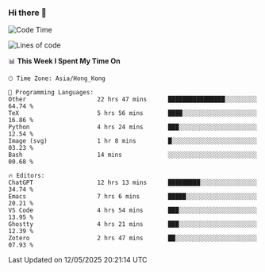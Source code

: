 ### Hi there 👋

<!--
**nicehiro/nicehiro** is a ✨ _special_ ✨ repository because its `README.md` (this file) appears on your GitHub profile.

Here are some ideas to get you started:

- 🔭 I’m currently working on ...
- 🌱 I’m currently learning ...
- 👯 I’m looking to collaborate on ...
- 🤔 I’m looking for help with ...
- 💬 Ask me about ...
- 📫 How to reach me: ...
- 😄 Pronouns: ...
- ⚡ Fun fact: ...
-->

<!--START_SECTION:waka-->
![Code Time](http://img.shields.io/badge/Code%20Time-656%20hrs%201%20min-blue)

![Lines of code](https://img.shields.io/badge/From%20Hello%20World%20I%27ve%20Written-1.7%20million%20lines%20of%20code-blue)

📊 **This Week I Spent My Time On** 

```text
🕑︎ Time Zone: Asia/Hong_Kong

💬 Programming Languages: 
Other                    22 hrs 47 mins      ████████████████░░░░░░░░░   64.74 % 
TeX                      5 hrs 56 mins       ████░░░░░░░░░░░░░░░░░░░░░   16.86 % 
Python                   4 hrs 24 mins       ███░░░░░░░░░░░░░░░░░░░░░░   12.54 % 
Image (svg)              1 hr 8 mins         █░░░░░░░░░░░░░░░░░░░░░░░░   03.23 % 
Bash                     14 mins             ░░░░░░░░░░░░░░░░░░░░░░░░░   00.68 % 

🔥 Editors: 
ChatGPT                  12 hrs 13 mins      █████████░░░░░░░░░░░░░░░░   34.74 % 
Emacs                    7 hrs 6 mins        █████░░░░░░░░░░░░░░░░░░░░   20.21 % 
VS Code                  4 hrs 54 mins       ███░░░░░░░░░░░░░░░░░░░░░░   13.95 % 
Ghostty                  4 hrs 21 mins       ███░░░░░░░░░░░░░░░░░░░░░░   12.39 % 
Zotero                   2 hrs 47 mins       ██░░░░░░░░░░░░░░░░░░░░░░░   07.93 % 
```


 Last Updated on 12/05/2025 20:21:14 UTC
<!--END_SECTION:waka-->
